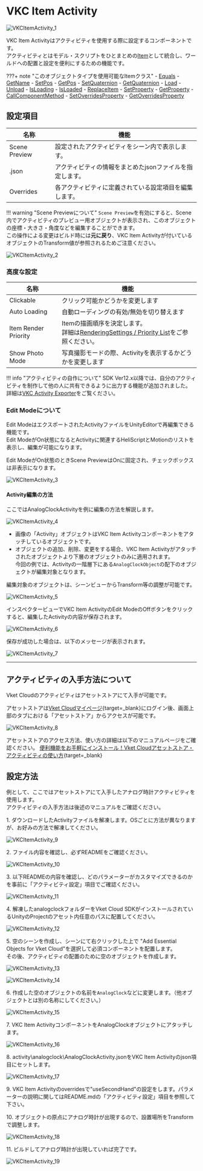 # VKC Item Activity

![VKCItemActivity_1](img/VKCItemActivity_1.jpg)

VKC Item Activityはアクティビティを使用する際に設定するコンポーネントです。<br>
アクティビティとはモデル・スクリプトをひとまとめの[Item](../hs/hs_overview.md#item)として統合し、ワールドへの配置と設定を便利にするための機能です。

???+ note "このオブジェクトタイプを使用可能なItemクラス"
    - [Equals](../hs/hs_class_item.md#equals)
    - [GetName](../hs/hs_class_item.md#getname)
    - [SetPos](../hs/hs_class_item.md#setpos)
    - [GetPos](../hs/hs_class_item.md#getpos)
    - [SetQuaternion](../hs/hs_class_item.md#setquaternion)
    - [GetQuaternion](../hs/hs_class_item.md#getquaternion)
    - [Load](../hs/hs_class_item.md#load)
    - [Unload](../hs/hs_class_item.md#unload)
    - [IsLoading](../hs/hs_class_item.md#isloading)
    - [IsLoaded](../hs/hs_class_item.md#isloaded)
    - [ReplaceItem](../hs/hs_class_item.md#replaceitem)
    - [SetProperty](../hs/hs_class_item.md#setproperty)
    - [GetProperty](../hs/hs_class_item.md#getproperty)
    - [CallComponentMethod](../hs/hs_class_item.md#callcomponentmethod)
    - [SetOverridesProperty](../hs/hs_class_item.md#setoverridesproperty)
    - [GetOverridesProperty](../hs/hs_class_item.md#getoverridesproperty)

## 設定項目

| 名称 | 機能 |
| ---- | ---- |
| Scene Preview | 設定されたアクティビティをシーン内で表示します。|
| .json | アクティビティの情報をまとめたjsonファイルを指定します。|
| Overrides | 各アクティビティに定義されている設定項目を編集します。 |

!!! warning "Scene Previewについて"
    `Scene Preview`を有効にすると、Scene内でアクティビティのプレビュー用オブジェクトが表示され、このオブジェクトの座標・大きさ・角度などを編集することができます。<br>
    この操作による変更はビルド時には**元に戻り**、VKC Item Activityが付いているオブジェクトのTransform値が参照されるためご注意ください。

![VKCItemActivity_2](img/VKCItemActivity_2.jpg)

### 高度な設定

| 名称 | 機能 |
| ---- | ---- |
| Clickable | クリック可能かどうかを変更します |
| Auto Loading | 自動ローディングの有効/無効を切り替えます|
| Item Render Priority | Itemの描画順序を決定します。<br>詳細は[RenderingSettings / Priority List](../VketCloudSettings/RenderingSettings.md)をご参照ください。 |
| Show Photo Mode | 写真撮影モードの際、Activityを表示するかどうかを変更します |

!!! info "アクティビティの自作について"
    SDK Ver12.x以降では、自分のアクティビティを制作して他の人に共有できるように出力する機能が追加されました。<br>
    詳細は[VKC Activity Exporter](../SDKTools/VKCActivityExporter.md)をご覧ください。

### Edit Modeについて

Edit ModeはエクスポートされたActivityファイルをUnityEditorで再編集できる機能です。<br>
Edit ModeがOn状態になるとActivityに関連するHeliScriptとMotionのリストを表示し、編集が可能になります。

Edit ModeがOn状態のときScene PreviewはOnに固定され、チェックボックスは非表示になります。

![VKCItemActivity_3](img/VKCItemActivity_3.jpg)

#### Activity編集の方法

ここではAnalogClockActivityを例に編集の方法を解説します。

![VKCItemActivity_4](img/VKCItemActivity_4.jpg)

- 画像の「Activity」オブジェクトはVKC Item Activityコンポーネントをアタッチしているオブジェクトです。
- オブジェクトの追加、削除、変更をする場合、VKC Item Activityがアタッチされたオブジェクトより下層のオブジェクトのみに適用されます。<br>
今回の例では、Activityの一階層下にある`AnalogClockObject`の配下のオブジェクトが編集対象となります。

編集対象のオブジェクトは、シーンビューからTransform等の調整が可能です。

![VKCItemActivity_5](img/VKCItemActivity_5.jpg)

インスペクタービューでVKC Item ActivityのEdit ModeのOffボタンをクリックすると、編集したActivityの内容が保存されます。

![VKCItemActivity_6](img/VKCItemActivity_6.jpg)

保存が成功した場合は、以下のメッセージが表示されます。

![VKCItemActivity_7](img/VKCItemActivity_7.jpg)

---

## アクティビティの入手方法について

Vket Cloudのアクティビティはアセットストアにて入手が可能です。<br>

アセットストアは[Vket Cloudマイページ](https://cloud.vket.com/){target=_blank}にログイン後、画面上部のタブにおける「アセットストア」からアクセスが可能です。

![VKCItemActivity_8](img/VKCItemActivity_8.jpg)

アセットストアのアクセス方法、使い方の詳細は以下のマニュアルページをご確認ください。
[便利機能をお手軽にインストール！Vket Cloudアセットストア・アクティビティの使い方](https://magazine.vket.com/n/n7d554dbeb552){target=_blank}

## 設定方法

例として、ここではアセットストアにて入手したアナログ時計アクティビティを使用します。<br>
アクティビティの入手方法は後述のマニュアルをご確認ください。

1\. ダウンロードしたActivityファイルを解凍します。OSごとに方法が異なりますが、お好みの方法で解凍してください。

![VKCItemActivity_9](img/VKCItemActivity_9.jpg)

2\. ファイル内容を確認し、必ずREADMEをご確認ください。

![VKCItemActivity_10](img/VKCItemActivity_10.jpg)

3\. 以下READMEの内容を確認し、どのパラメーターがカスタマイズできるのかを事前に「アクティビティ設定」項目でご確認ください。

![VKCItemActivity_11](img/VKCItemActivity_11.jpg)

4\. 解凍したanalogclockフォルダーをVket Cloud SDKがインストールされているUnityのProjectのアセット内任意のパスに配置してください。

![VKCItemActivity_12](img/VKCItemActivity_12.jpg)

5\. 空のシーンを作成し、シーンにて右クリックした上で "Add Essential Objects for Vket Cloud"を選択して必須コンポーネントを配置します。<br>その後、アクティビティの配置のために空のオブジェクトを作成します。

![VKCItemActivity_13](img/VKCItemActivity_13.jpg)

![VKCItemActivity_14](img/VKCItemActivity_14.jpg)

6\. 作成した空のオブジェクトの名前を`AnalogClock`などに変更します。（他オブジェクトとは別の名称にしてください。）

![VKCItemActivity_15](img/VKCItemActivity_15.jpg)

7\. VKC Item ActivityコンポーネントをAnalogClockオブジェクトにアタッチします。

![VKCItemActivity_16](img/VKCItemActivity_16.jpg)

8\. activity\analogclock\AnalogClockActivity.jsonをVKC Item Activityのjson項目にセットします。

![VKCItemActivity_17](img/VKCItemActivity_17.jpg)

9\. VKC Item Activityのoverridesで"useSecondHand"の設定をします。パラメーターの説明に関してはREADME.mdの「アクティビティ設定」項目を参照して下さい。

10\. オブジェクトの原点にアナログ時計が出現するので、設置場所をTransformで調整します。

![VKCItemActivity_18](img/VKCItemActivity_18.jpg)

11\. ビルドしてアナログ時計が出現していれば完了です。

![VKCItemActivity_19](img/VKCItemActivity_19.jpg)
